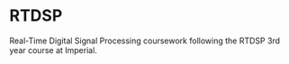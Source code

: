 RTDSP
=====
Real-Time Digital Signal Processing coursework following the RTDSP 3rd year course at
Imperial.